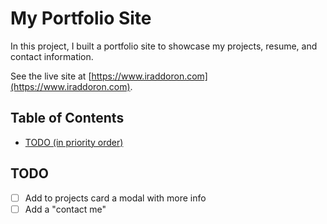 # My Portfolio Site

In this project, I built a portfolio site to showcase my projects, resume, and contact information.

See the live site at [https://www.iraddoron.com](https://www.iraddoron.com).

## Table of Contents

- [TODO (in priority order)](#todo-in-priority-order)

## TODO

- [ ] Add to projects card a modal with more info
- [ ] Add a "contact me"
